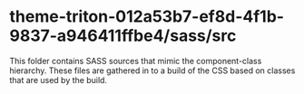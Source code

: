 # theme-triton-012a53b7-ef8d-4f1b-9837-a946411ffbe4/sass/src

This folder contains SASS sources that mimic the component-class hierarchy. These files
are gathered in to a build of the CSS based on classes that are used by the build.
